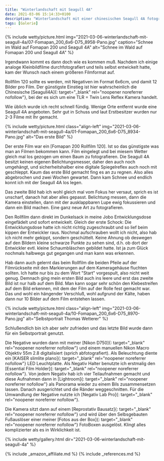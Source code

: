 ```yaml
---
title: "Winterlandschaft mit Seagull 4A"
date: 2021-03-06 15:14:33+0100
description: "Winterlandschaft mit einer chinesischen Seagull 4A fotografiert"
tags: [Galerie]
---
```

{% include wetty/picture.html img="2021-03-06-winterlandschaft-mit-seagull-4a/07-Fomapan_200_6x6-D75_8958-Pano.jpg" caption="Schnee im Wald auf Fomapan 200 und Seagull 4A" alt="Schnee im Wald auf Fomapan 200 und Seagull 4A" %}

Irgendwann kommt es dann doch wie es kommen muß. Nachdem ich einige analoge Kleinbildfilme durchfotografiert und teils selbst entwickelt hatte, kam der Wunsch nach einem größeren Filmformat auf. 

Rollfilm 120 sollte es werden, mit Negativen im Format 6x6cm, und damit 12 Bilder pro Film. Der günstigste Einstieg ist hier wahrscheinlich die Chinesische [Seagull4A]{: target="_blank" rel="noopener noreferrer nofollow"}, bei der es sich um eine TLR = Twin Lens Reflex Kamera handelt.

Wie üblich wurde ich recht schnell fündig. Wenige Orte entfernt wurde eine Seagull 4A angeboten. Sehr gut in Schuss und laut Erstbesitzer wurden nur 2-3 Filme mit Ihr gemacht.

{% include wetty/picture.html class="align-left" img="2021-03-06-winterlandschaft-mit-seagull-4a/01-Fomapan_200_6x6-D75_8934-Pano.jpg" alt="Das erste Bild" %}

Der erste Film war ein [Fomapan 200 Rollfilm 120]. Ist so das günstigste was man an Filmen bekommen kann. Film eingelegt und bei miesem Wetter gleich mal los gezogen um einen Baum zu fotografieren. Die Seagull 4A besitzt keinen eigenen Belichtungsmesser, daher den auch noch umgehängt, und sicherheitshalber eine digitale Spiegelreflex auch noch mit geschleppt. Kaum das erste Bild gemacht fing es an zu regnen. Also alles abgebrochen und zwei Wochen gewartet. Dann kam Schnee und endlich konnt ich mit der Seagull 4A los legen.

Das zweite Bild hab ich wohl gleich mal vom Fokus her versaut, sprich es ist unscharf, danach hat aber alles gepasst. Belichtung messen, dann die Kamera einstellen, dann mit der ausklappbaren Lupe ewig fokussieren und dann ein Bild machen. Eine ganz neue Art zu fotografieren.

Den Rollfilm dann direkt im Dunkelsack in meine Jobo Entwicklungsdose eingefädelt und sofort entwickelt. Gleich der erste Schock: Die Entwicklungsdose hatte ich nicht richtig zugeschraubt und so lief beim kippen der Entwickler raus. Nochmal aufschrauben wollt ich nicht, also hab ich nicht mehr gekippt, sondern geschüttelt. Keine Ahnung ob deswegen auf den Bildern kleine schwarze Punkte zu sehen sind, d.h. ob dort der Entwickler evtl. kleine Schaumbläschen gebildet hatte. Ist ja zum Glück nochmals halbwegs gut gegangen und man kann was erkennen. 

Hab dann auch gelernt das beim Rollfilm die beiden Pfeile auf der Filmrückseite mit den Markierungen auf dem Kameragehäuse fluchten sollten. Ich hatte nur bis zu dem Wort "Start" vorgespult, also nicht weit genug. Demnach ging mein ersten Bild auch ins leere und erst das zweite Bild ist nur halb auf dem Bild. Man kann sogar sehr schön den Klebestreifen auf dem Bild erkennen, mit dem der Film auf der Rolle fest gemacht war. Das und wohl ein hängender Verschluß, wohl aufgrund der Kälte, haben dann nur 10 Bilder auf dem Film entstehen lassen.

{% include wetty/picture.html class="align-left" img="2021-03-06-winterlandschaft-mit-seagull-4a/10-Fomapan_200_6x6-D75_8970-Pano.jpg" alt="Selbstportrait Thomas Wetterer" %}

Schlußendlich bin ich aber sehr zufrieden und das letzte Bild wurde dann für ein Selbstportrait genutzt.

Die Negative wurden dann mit meiner [Nikon D750]{: target="_blank" rel="noopener noreferrer nofollow"} und einem manuellen Nikon Macro Objektiv 55m 2.8 digitalisiert (sprich abfotografiert). Als Beleuchtung diente ein [KAISER slimlite plano]{: target="_blank" rel="noopener noreferrer nofollow"} LED Leuchtplatte. Als Negativ Halter benutzte ich erstmalig den [Essential Film Holder]{: target="_blank" rel="noopener noreferrer nofollow"}. Von jedem Negativ hab ich vier Teilaufnahmen gemacht und diese Aufnahmen dann in [Lightroom]{: target="_blank" rel="noopener noreferrer nofollow"} als Panorama wieder zu einem Bils zusammensetzen lassen. Danach ausgerichtet und die Ränder weggeschnitten. Für die Umwandlung der Negative nutzte ich [Negativ Lab Pro]{: target="_blank" rel="noopener noreferrer nofollow"}.

Die Kamera sitzt dann auf einem [Reprostativ Bausatz]{: target="_blank" rel="noopener noreferrer nofollow"} und wird über den Selbsgebauten Fußauslöser einer meiner [Fotos aus der Box]{: target="_blank" rel="noopener noreferrer nofollow"} FotoBoxen ausgelöst. Klingt alles komplizierter als es in Wirklichkeit ist.

{% include wetty/gallery.html dir="2021-03-06-winterlandschaft-mit-seagull-4a" %}


{% include _amazon_affiliate.md %}
{% include _references.md %}
